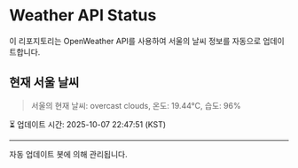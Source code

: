 
# Weather API Status

이 리포지토리는 OpenWeather API를 사용하여 서울의 날씨 정보를 자동으로 업데이트합니다.

## 현재 서울 날씨
> 서울의 현재 날씨: overcast clouds, 온도: 19.44°C, 습도: 96%

⏳ 업데이트 시간: 2025-10-07 22:47:51 (KST)

---
자동 업데이트 봇에 의해 관리됩니다.
